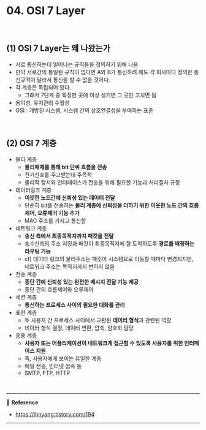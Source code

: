 # 04. OSI 7 Layer

<br>

## (1) OSI 7 Layer는 왜 나왔는가

- 서로 통신하는데 일어나는 규칙들을 정의하기 위해 나옴
- 만약 서로간의 통일된 규칙이 없다면 A와 B가 통신하려 해도 각 회사마다 정의한 통신규격이 달라서 통신을 할 수 없을 것이다.
- 각 계층은 독립되어 있다.
  - 그래서 7단계 중 특정한 곳에 이상 생기면 그 곳만 고치면 됨
- 용이성, 유지관리 수월성
- OSI : 개방된 시스템, 시스템 간의 상호연결성을 부여하는 표준

<br>

## (2) OSI 7 계층

- 물리 계층
  - **물리매체를 통해 bit 단위 흐름을 전송**
  - 전기신호를 주고받는데 주목적
  - 물리적 장치와 인터페이스가 전송을 위해 필요한 기능과 처리절차 규정
- 데이터링크 계층
  - **이웃한 노드간에 신뢰성 있는 데이터 전달**
  - 단순히 bit를 전송하는 **물리 계층에 신뢰성을 더하기 위한 이웃한 노드 간의 흐름제어, 오류제어 기능 추가**
  - MAC 주소를 가지고 통신함
- 네트워크 계층
  - **송신 측에서 최종목적지까지 패킷을 전달**
  - 송수신측의 주소 지정과 패킷이 최종목적지에 잘 도착하도록 **경로를 배정하는 라우팅 기능**
  - cf) 데이터 링크의 물리주소는 패킷이 시스템으로 이동할 때마다 변경되지만, 네트워크 주소는 목적지까지 변하지 않음
- 전송 계층
  - **종단 간에 신뢰성 있는 완전한 메시지 전달 기능 제공**
  - 종단 간의 흐름제어와 오류제어
- 세션 계층
  - **통신하는 프로세스 사이의 필요한 대화를 관리**
- 표현 계층
  - 두 사용자 간 프로세스 사이에서 교환된 **데이터 형식**과 관련된 역할
  - 데이터 형식 결정, 데이터 변환, 압축, 암호화 담당
- 응용 계층
  - **사용자 또는 어플리케이션이 네트워크게 접근할 수 있도록 사용자를 위한 인터페이스 지원**
  - 즉, 사용자에게 보이는 유일한 계층
  - 메일 전송, 인터넷 접속 등
  - SMTP, FTP, HTTP

<br>

---

:page_facing_up: <b>Reference</b>

- https://jhnyang.tistory.com/194

---

